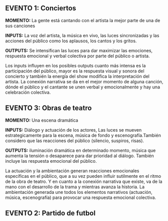 EVENTO 1: Conciertos
-
**MOMENTO:** La gente está cantando con el artista la mejor parte de una de sus canciones

**INPUTS:** La voz del artista, la música en vivo, las luces sincronizadas y las acciones del público como los aplausos, los cantos y los gritos. 

**OUTPUTS:** Se intensifican las luces para dar maximizar las emociones, respuesta emocional y verbal colectiva por parte del público o artista.

Los inputs influyen en los posibles outputs cuanto más intensa es la participación del público, mayor es la respuesta visual y sonora del concierto y también la energía del show modifica la interpretación del artista. 
La conexión narrativa se da en el mejor momento de alguna canción, dónde el público y el cantante se unen verbal y emocionalmente y hay una celebración colectiva. 

EVENTO 3: Obras de teatro
-
**MOMENTO:** Una escena dramática

**INPUTS:** Diálogo y actuación de los actores, Las luces se mueven estrategicamente para la escena, música de fondo y escenografía.También considero que las reacciones del público (silencio, suspiros, risas).

**OUTPUTS:**  iluminación dramática en determinado momento, música que aumenta la tensión o desaparece para dar prioridad al diálogo. También incluye las respuesta emocional del público. 

La actuación y la ambientación generan reacciones emocionales específicas en el público, que a su vez pueden influir sutilmente en el ritmo de la obra de teatro. Y en cuanto a la conexión narrativa que existe, va de la mano con el desarrollo de la trama y mientras avanza la historia. La ambientación generada une todos los elementos narrativos (actuación, música, escenografía) para provocar una respuesta emocional colectiva.

EVENTO 2: Partido de futbol
-
